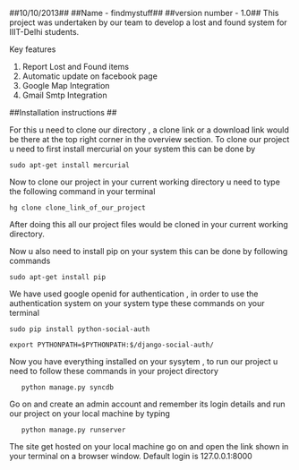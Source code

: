 ##10/10/2013##
##Name - findmystuff##
##version number - 1.0##
This project was undertaken by our team to develop a lost and found system for IIIT-Delhi students.

Key features

1) Report Lost and Found items
2) Automatic update on facebook page
3) Google Map Integration
4) Gmail Smtp Integration

##Installation instructions ##

For this u need to clone our directory , a clone link or a download link would be there at the top right corner in the overview section. To clone our project u need to first install mercurial on your system this can be done by

    sudo apt-get install mercurial 

Now to clone our project in your current working directory u need to type the following command in your terminal

    hg clone clone_link_of_our_project 

After doing this all our project files would be cloned in your current working directory.

Now u also need to install pip on your system this can be done by following commands 
    
    sudo apt-get install pip
    
We have used google openid for authentication , in order to use the authentication system on your system type these commands on your terminal 
 
    sudo pip install python-social-auth
    
    export PYTHONPATH=$PYTHONPATH:$/django-social-auth/


Now you have everything installed on your sysytem , to run our project u need to follow these commands in your project directory
 
  
       
       python manage.py syncdb

Go on and create an admin account and remember its login details and run our project on your local machine by typing 
    
       python manage.py runserver

The site get hosted on your local machine go on and open the link shown in your terminal on a browser window.
Default login is 127.0.0.1:8000
